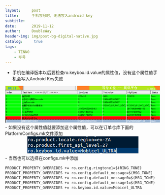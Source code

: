 ```yaml
---
layout:     post
title:      手机写号时，无法写入android key
subtitle:   
date:       2019-11-12
author:     DoubleWay
header-img: img/post-bg-digital-native.jpg
catalog: 	 true
tags:
    - TINNO
    - 写号
---
```

- 手机在编译版本以后要检查ro.keybox.id.value的属性值，没有这个属性值手机会写入Android Key失败　　
<div align="center">
	<img src="/img/2019-11-12/2019-11-12-1.1.png">  
</div>  
- 如果没有这个属性值就要添加这个属性值，可以在订单仓库下面的PlatformConfigs.mk文件添加
<div align="center">
	<img src="/img/2019-11-12/2019-11-12-1.2.png">  
</div>
- 当然也可以选择在configs.mk中添加


    PRODUCT_PROPERTY_OVERRIDES += ro.config.ringtone1=$(RING_TONE) 
    PRODUCT_PROPERTY_OVERRIDES += ro.config.default_message=$(MSG_TONE)
    PRODUCT_PROPERTY_OVERRIDES += ro.config.default_message0=$(MSG_TONE)  
    PRODUCT_PROPERTY_OVERRIDES += ro.config.default_message1=$(MSG_TONE) 
    PRODUCT_PROPERTY_OVERRIDES += ro.keybox.id.value=Mobicel_ULTRA
